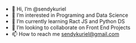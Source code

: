 - 👋 Hi, I’m @sendykuriel
- 👀 I’m interested in Programing and Data Science
- 🌱 I’m currently learning Ract JS and Python DS
- 💞️ I’m looking to collaborate on Front End Projects
- 📫 How to reach me sendykuriel@gmail.com

<!---
sendykuriel/sendykuriel is a ✨ special ✨ repository because its `README.md` (this file) appears on your GitHub profile.
You can click the Preview link to take a look at your changes.
--->

